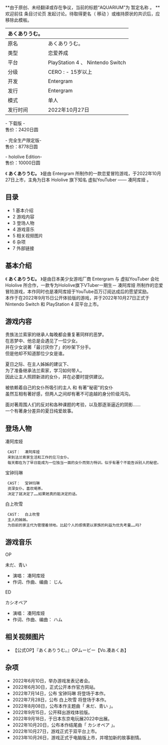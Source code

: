 **由于原创、未经翻译或存在争议，当前的标题“AQUARIUM”为 暂定名称  。 **  
欢迎前往  条目讨论页  发起讨论。待取得更名（  移动  ）或维持原状的共识后，应移除此模板。

|  あくありうむ。  ||
|---|---|
|原名  |  あくありうむ。   |
|类型  |  恋爱养成   |
|平台  |  PlayStation 4  、  Nintendo Switch   |
|分级  |    CERO  :    \- 15岁以上|
|开发  |  Entergram   |
|发行  |  Entergram   |
|模式  |  单人   |
|发行时间  |  2022年10月27日   |
\- 下载版 -  
售价：2420日圆  
  
\- 完全生产限定版-  
售价：8778日圆  
  
\- hololive Edition-  
售价：10000日圆  
  
《  **あくありうむ。** 》是由  Entergram  所制作的一款恋爱冒险游戏，于2022年10月27日上市，主角为日本  Hololive
旗下知名  虚拟YouTuber  ——  凑阿库娅  。

##  目录

  * 1  基本介绍 
  * 2  游戏内容 
  * 3  登场人物 
  * 4  游戏音乐 
  * 5  相关视频图片 
  * 6  杂项 
  * 7  外部链接 

##  基本介绍

《  **あくありうむ。** 》是由日本美少女游戏厂商  Entergram  与  虚拟YouTuber  会社  Hololive
所合作，一款专为Hololive旗下VTuber一期生－  凑阿库娅  所制作的恋爱冒险游戏，本作同时也是凑阿库娅于YouTube百万订阅达成后的愿望奖励。  
本作于在2022年9月15日公开体验版的游戏，并于2022年10月27日正式于  Nintendo Switch  和  PlayStation 4
双平台上市。

##  游戏内容

贵族法兰索家的继承人每晚都会重复著同样的恶梦。  
在恶梦中、他总是会遇见了一位少女。  
并在少女说著「最讨厌你了」的吵架下分手。  
但是他却不知道那位少女是谁。  

夏日之际、在主人姊姊的建议下、  
为了准备继承法兰索家，学习如何带人。  
因此让主人照顾新进的女仆，并在必要时提供建议。  

被依赖着自己的女仆所吸引的主人 和 有著"秘密"的女仆  
虽然互相有著好感，但两人之间却有著不可逾越的身分阶级鸿沟。  

面对著周围人们的反对和各种课题的考验，以及那逐渐逼近的阴影……  
一个有著身分差异的夏日纯爱故事。

##  登场人物

凑阿库娅

     CAST：  凑阿库娅 
     来到法兰索家生活和工作的见习女仆。 
     每天都在为了早日能成为一位独当一面的女仆而努力特训。似乎有著个不能告诉别人的秘密。 

宝钟玛琳

     CAST：  宝钟玛琳 
     资深女仆。喜欢喝茶。 
     决定了就决定了……如果她真的能决定的话。 

白上吹雪

     CAST：  白上吹雪 
     主人的姊姊。 
     为目前的家主代为管理着领地。比起个人的感情更以家族的利益为优先考量……吗? 

##  游戏音乐

OP

未だ、青い

  * 演唱：  凑阿库娅 
  * 作词、作曲、编曲：  じん 

ED

カシオペア

  * 演唱：  凑阿库娅 
  * 作词、作曲、编曲：  ハム 

##  相关视频图片

  * 【公式OP】『あくありうむ。』OPムービー【Vo.凑あくあ】 

##  杂项

  * 2022年6月10日，举办游戏发表记者会。 
  * 2022年6月30日，正式公开本作官方网站。 
  * 2022年7月14日，公布  宝钟玛琳  将登场于本作。 
  * 2022年7月28日，公布  白上吹雪  将登场于本作。 
  * 2022年8月08日，公布本作主题曲「  未だ、青い  」。 
  * 2022年9月15日，公开释出游戏体验版。 
  * 2022年9月18日，于日本东京电玩展2022中出展。 
  * 2022年10月20日，公布本作结尾曲「  カシオペア  」。 
  * 2022年10月27日，游戏正式于双平台上市。 
  * 2023年10月26日，游戏正式于电脑版上市，并增加新的故事剧情。 

  